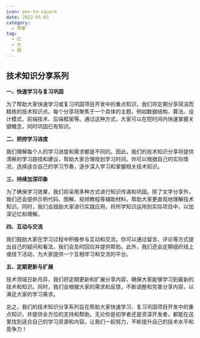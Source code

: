 ```yaml
---
icon: pen-to-square
date: 2022-01-01
category:
  - 苹果
tag:
  - 红
  - 大
  - 圆
---
```



## **技术知识分享系列**
<!-- more -->
**一、快速学习与复习巩固**

为了帮助大家快速学习或复习巩固项目开发中的重点知识，我们将定期分享简洁而精炼的技术知识点。每个分享将聚焦于一个具体的主题，例如数据结构、算法、设计模式、前端技术、后端框架等。通过这种方式，大家可以在短时间内快速掌握关键概念，同时巩固已有知识。

**二、把控学习进度**

我们理解每个人的学习进度和需求都是不同的。因此，我们的技术知识分享将提供清晰的学习路径和建议，帮助大家合理规划学习时间。你可以根据自己的实际情况，选择适合自己的学习节奏，逐步深入学习和掌握相关技术知识。

**三、持续加深印象**

为了确保学习效果，我们将采用多种方式进行知识传递和巩固。除了文字分享外，我们还会提供示例代码、图解、视频教程等辅助材料，帮助大家更直观地理解技术知识。同时，我们会鼓励大家进行实践应用，将所学知识运用到实际项目中，以加深记忆和理解。

**四、互动与交流**

我们鼓励大家在学习过程中积极参与互动和交流。你可以通过留言、评论等方式提出自己的疑问和看法，我们会及时回应并提供帮助。此外，我们还会定期组织线上或线下活动，为大家提供一个互相学习和交流的平台。

**五、定期更新与扩展**

技术领域日新月异，我们将定期更新和扩展分享内容，确保大家能够学习到最新的技术和知识。同时，我们会根据大家的需求和反馈，不断调整和完善分享内容，以满足大家的学习需求。

总之，我们的技术知识分享系列旨在帮助大家快速学习、复习巩固项目开发中的重点知识，并提供全方位的支持和帮助。无论你是初学者还是资深开发者，都能在这里找到适合自己的学习资源和内容。让我们一起努力，不断提升自己的技术水平和竞争力！